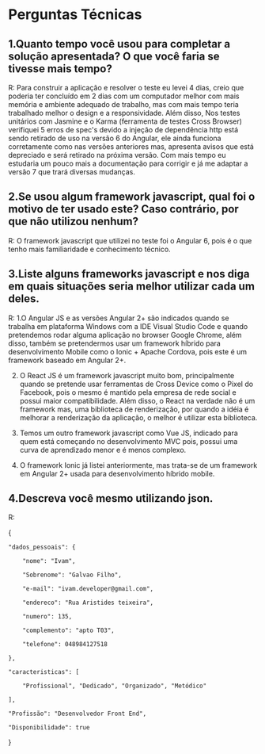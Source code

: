 # Perguntas Técnicas

## 1.Quanto tempo você usou para completar a solução apresentada? O que você faria se tivesse mais tempo?

R: Para construir a aplicação e resolver o teste eu levei 4 dias, creio que poderia ter concluído em 2 dias com um computador melhor com mais memória e ambiente adequado de trabalho, mas com mais tempo teria trabalhado melhor o design e a responsividade. Além disso, Nos testes unitários com Jasmine e o Karma (ferramenta de testes Cross Browser) verifiquei 5 erros de spec's devido a injeção de dependência http está sendo retirado de uso na versão 6 do Angular, ele ainda funciona corretamente como nas versões anteriores mas, apresenta avisos que está depreciado e será retirado na próxima versão. Com mais tempo eu estudaria um pouco mais a documentação para corrigir e já me adaptar a versão 7 que trará diversas mudanças.

## 2.Se usou algum framework javascript, qual foi o motivo de ter usado este? Caso contrário, por que não utilizou nenhum?

R: O framework javascript que utilizei no teste foi o Angular 6, pois é o que tenho mais familiaridade e conhecimento técnico.

## 3.Liste alguns frameworks javascript e nos diga em quais situações seria melhor utilizar cada um deles.

R: 1.O Angular JS e as versões Angular 2+ são indicados quando se trabalha em plataforma Windows com a IDE Visual Studio Code e quando pretendemos rodar alguma aplicação no browser Google Chrome, além disso, também se pretendermos usar um framework híbrido para desenvolvimento Mobile como o Ionic + Apache Cordova, pois este é um framework baseado em Angular 2+.

2. O React JS é um framework javascript muito bom, principalmente quando se pretende usar ferramentas de Cross Device como o Pixel do Facebook, pois o mesmo é mantido pela empresa de rede social e possui maior compatibilidade. Além disso, o React na verdade não é um framework mas, uma biblioteca de renderização, por quando a idéia é melhorar a renderização da aplicação, o melhor é utilizar esta biblioteca.

3. Temos um outro framework javascript como Vue JS, indicado para quem está começando no desenvolvimento MVC pois, possui uma curva de aprendizado menor e é menos complexo.

4. O framework Ionic já listei anteriormente, mas trata-se de um framework em Angular 2+ usada para desenvolvimento híbrido mobile.

## 4.Descreva você mesmo utilizando json.

R: 

{

	"dados_pessoais": {
	
		"nome": "Ivam",
		
		"Sobrenome": "Galvao Filho",
		
		"e-mail": "ivam.developer@gmail.com",
		
		"endereco": "Rua Aristides teixeira",
		
		"numero": 135,
		
		"complemento": "apto T03",
		
		"telefone": 048984127518
		
	},
	
	"caracteristicas": [
	
		"Profissional", "Dedicado", "Organizado", "Metódico"
		
	],
	
	"Profissão": "Desenvolvedor Front End",
	
	"Disponibilidade": true
	
}

